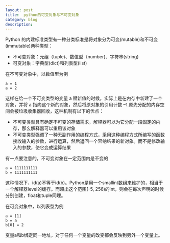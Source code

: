 ```yaml
---
layout: post
title:  python的可变对象与不可变对象
category: blog
description:
---
```



Python 的内建标准类型有一种分类标准是将对象分为可变(mutable)和不可变(immutable)两种类型：

+ 不可变对象：元组（tuple)、数值型（number)、字符串(string)
+ 可变对象：字典型(dict)和列表型(list)

在不可变对象中，以数值型为例

    a = 1
    a = 2

这样在给一个不可变类型的变量 a 赋新值的时候，实际上是在内存中新建了一个对象，并将 a 指向这个新的对象，然后将原对象的引用计数 –1.原先分配的内存空间会被垃圾收集器回收，这种机制有以下的优点：

+ 不可变类型具有确定不可变的存储需求，解释器可以为它分配一段固定的内存，那么解释器可以重用该对象
+ 不可变类型强调了一种无副作用的编程方式，采用这种编程方式所编写的函数接收输入的参数，进行运算，然后返回一个容纳结果的新对象。而不是修改输入的参数，使它变成运算结果

有一点要注意的，不可变对象在一定范围内是不变的

    a = 1111111111
    b = 1111111111

这种情况下，id(a)不等于id(b)。Python是用一个smallint数组来维护的，相当于一个解释器level的缓存。而超出这个范围[-5, 256)的int，则会在每次声明的时候分别创建，float和tuple同理。

在可变对象中，以列表型为例

    a = [1]
    b = a
    b[0] = 2

变量a和b绑定同一地址，对于任何一个变量的改变都会反映到另外一个变量上。










